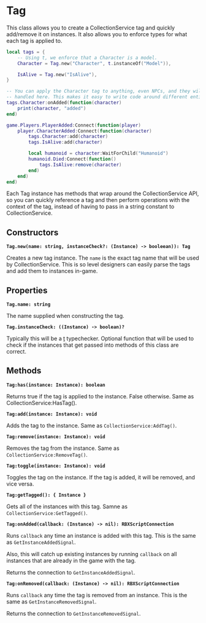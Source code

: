 # Tag

This class allows you to create a CollectionService tag and quickly add/remove
it on instances. It also allows you to enforce types for what each tag is
applied to.

```lua
local tags = {
    -- Using t, we enforce that a Character is a model.
    Character = Tag.new("Character", t.instanceOf("Model")),

    IsAlive = Tag.new("IsAlive"),
}

-- You can apply the Character tag to anything, even NPCs, and they will all be
-- handled here. This makes it easy to write code around different entities.
tags.Character:onAdded(function(character)
    print(character, "added")
end)

game.Players.PlayerAdded:Connect(function(player)
    player.CharacterAdded:Connect(function(character)
        tags.Character:add(character)
        tags.IsAlive:add(character)

        local humanoid = character:WaitForChild("Humanoid")
        humanoid.Died:Connect(function()
            tags.IsAlive:remove(character)
        end)
    end)
end)
```

Each Tag instance has methods that wrap around the CollectionService API, so you
can quickly reference a tag and then perform operations with the context of the
tag, instead of having to pass in a string constant to CollectionService.

## Constructors

**`Tag.new(name: string, instanceCheck?: (Instance) -> booleean)): Tag`**

Creates a new tag instance. The `name` is the exact tag name that will be used
by CollectionService. This is so level designers can easily parse the tags and
add them to instances in-game.

## Properties

**`Tag.name: string`**

The name supplied when constructing the tag.

**`Tag.instanceCheck: ((Instance) -> boolean)?`**

Typically this will be a [t](https://github.com/osyrisrblx/t) typechecker.
Optional function that will be used to check if the instances that get passed
into methods of this class are correct.

## Methods

**`Tag:has(instance: Instance): boolean`**

Returns true if the tag is applied to the instance. False otherwise. Same as
CollectionService:HasTag().

**`Tag:add(instance: Instance): void`**

Adds the tag to the instance. Same as `CollectionService:AddTag()`.

**`Tag:remove(instance: Instance): void`**

Removes the tag from the instance. Same as `CollectionService:RemoveTag()`.

**`Tag:toggle(instance: Instance): void`**

Toggles the tag on the instance. If the tag is added, it will be removed, and
vice versa.

**`Tag:getTagged(): { Instance }`**

Gets all of the instances with this tag. Samne as `CollectionService:GetTagged()`.

**`Tag:onAdded(callback: (Instance) -> nil): RBXScriptConnection`**

Runs `callback` any time an instance is added with this tag. This is the same as
`GetInstanceAddedSignal`.

Also, this will catch up existing instances by running `callback` on all
instances that are already in the game with the tag.

Returns the connection to `GetInstanceAddedSignal`.

**`Tag:onRemoved(callback: (Instance) -> nil): RBXScriptConnection`**

Runs `callback` any time the tag is removed from an instance. This is the same
as `GetInstanceRemovedSignal`.

Returns the connection to `GetInstanceRemovedSignal`.
